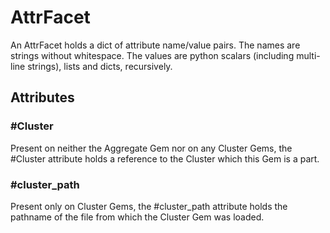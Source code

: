 # AttrFacet

An AttrFacet holds a dict of attribute name/value pairs.
The names are strings without whitespace. The values are
python scalars (including multi-line strings), lists and
dicts, recursively.

## Attributes

### #Cluster

Present on neither the Aggregate Gem nor on
any Cluster Gems, the #Cluster attribute 
holds a reference to the Cluster which this
Gem is a part.

### #cluster_path

Present only on Cluster Gems, the 
#cluster_path attribute holds the pathname 
of the file from which the Cluster Gem was
loaded.